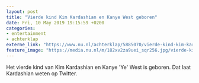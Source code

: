 ```yaml
---
layout: post
title: "Vierde kind Kim Kardashian en Kanye West geboren"
date: Fri, 10 May 2019 19:15:59 +0200
categories: 
- entertainment 
- achterklap 
externe_link: "https://www.nu.nl/achterklap/5885070/vierde-kind-kim-kardashian-en-kanye-west-geboren.html"
feature_image: "https://media.nu.nl/m/182xv2za9uei_sqr256.jpg/vierde-kind-kim-kardashian-en-kanye-west-geboren.jpg"
---
```


Het vierde kind van Kim Kardashian en Kanye 'Ye' West is geboren. Dat laat Kardashian weten op Twitter.
